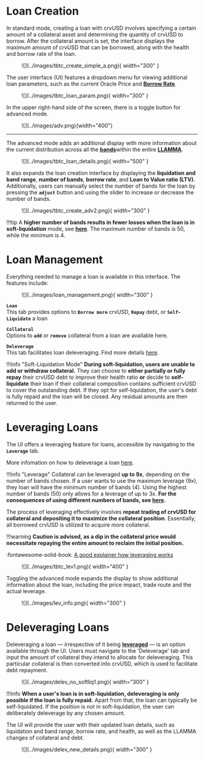 # **Loan Creation**

In standard mode, creating a loan with crvUSD involves specifying a certain amount of a collateral asset and determining the quantity of crvUSD to borrow. After the collateral amount is set, the interface displays the maximum amount of crvUSD that can be borrowed, along with the health and borrow rate of the loan.

<figure markdown>
  ![](../images/tbtc_create_simple_a.png){ width="300" }
  <figcaption></figcaption>
</figure>


The user interface (UI) features a dropdown menu for viewing additional loan parameters, such as the current Oracle Price and [**Borrow Rate**](../crvusd/loan-details.md#borrow-rate).


<figure markdown>
  ![](../images/tbtc_loan_param.png){ width="300" }
  <figcaption></figcaption>
</figure>


In the upper right-hand side of the screen, there is a toggle button for advanced mode.


<figure markdown>
  ![](../images/adv.png){width="400"}
  <figcaption></figcaption>
</figure>

---

The advanced mode adds an additional display with more information about the current distribution across all the [**bands**](../crvusd/loan-details.md#bands)within the entire [**LLAMMA**](../crvusd/loan-details.md#llamma). 

<figure markdown>
![](../images/tbtc_loan_details.png){ width="500" }
<figcaption></figcaption>
</figure>


It also expands the loan creation interface by displaying the **liquidation and band range**, **number of bands**, **borrow rate**, and **Loan to Value ratio (LTV)**. Additionally, users can manually select the number of bands for the loan by pressing the **`adjust`** button and using the slider to increase or decrease the number of bands.

<figure markdown>
  ![](../images/tbtc_create_adv2.png){ width="300" }
  <figcaption></figcaption>
</figure>

!!!tip
    A **higher number of bands results in fewer losses when the loan is in soft-liquidation** mode, see [**here**](../crvusd/loan-details.md#loan-health). The maximum number of bands is 50, while the minimum is 4.


# **Loan Management**

Everything needed to manage a loan is available in this interface. The features include:

<figure markdown>
  ![](../images/loan_management.png){ width="300" }
  <figcaption></figcaption>
</figure>


**`Loan`**   
This tab provides options to **`Borrow more`** crvUSD, **`Repay`** debt, or **`Self-Liquidate`** a loan

**`Collateral`**  
Options to **`add`** or **`remove`** collateral from a loan are available here.

**`Deleverage`**   
This tab facilitates loan deleveraging. Find more details [here](#deleveraging-loans).

!!!info "Soft-Liquidation Mode"
    **During soft-liquidation, users are unable to add or withdraw collateral.** They can choose to **either partially or fully repay** their crvUSD debt to improve their health ratio **or** decide to **self-liquidate** their loan if their collateral composition contains sufficient crvUSD to cover the outstanding debt. If they opt for self-liquidation, the user's debt is fully repaid and the loan will be closed. Any residual amounts are then returned to the user.


# **Leveraging Loans**
The UI offers a leveraging feature for loans, accessible by navigating to the **`Leverage`** tab.

More infomation on how to deleverage a loan [here](#deleveraging-loans).

!!!info "Leverage"
    Collateral can be leveraged **up to 9x**, depending on the number of bands chosen. If a user wants to use the maximum leverage (9x), they loan will have the minimum number of bands (4). Using the highest number of bands (50) only allows for a leverage of up to 3x. **For the consequences of using different numbers of bands, see [here](../crvusd/loan-details.md#loan-health).**

The process of leveraging effectively involves **repeat trading of crvUSD for collateral and depositing it to maximize the collateral position**. Essentially, all borrowed crvUSD is utilized to acquire more collateral.  

!!!warning
    **Caution is advised, as a dip in the collateral price would necessitate repaying the entire amount to reclaim the initial position.**

:fontawesome-solid-book: [A good explainer how leveraging works](https://curve.substack.com/p/august-15-2023-all-or-nothing)

<figure markdown>
![](../images/tbtc_lev1.png){ width="400" }
<figcaption></figcaption>
</figure>

Toggling the advanced mode expands the display to show additional information about the loan, including the price impact, trade route and the actual leverage.

<figure markdown>
![](../images/lev_info.png){ width="300" }
<figcaption></figcaption>
</figure>


# **Deleveraging Loans**
Deleveraging a loan — irrespective of it being [**leveraged**](../crvusd/loan-creation.md#leveraging-loans)  — is an option available through the UI. Users must navigate to the 'Deleverage' tab and input the amount of collateral they intend to allocate for deleveraging. This particular collateral is then converted into crvUSD, which is used to facilitate debt repayment.

<figure markdown>
  ![](../images/delev_no_softliq1.png){ width="300" }
  <figcaption></figcaption>
</figure>


!!!info
    **When a user's loan is in soft-liquidation, deleveraging is only possible if the loan is fully repaid.** Apart from that, the loan can typically be self-liquidated. If the position is not in soft-liquidation, the user can deliberately deleverage by any chosen amount.


The UI will provide the user with their updated loan details, such as liquidation and band range, borrow rate, and health, as well as the LLAMMA changes of collateral and debt.

<figure markdown>
![](../images/delev_new_details.png){ width="300" }
  <figcaption></figcaption>
</figure>